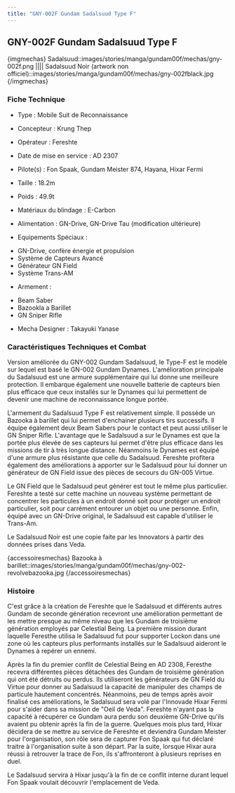 ```yaml
---
title: "GNY-002F Gundam Sadalsuud Type F"
---
```


GNY-002F Gundam Sadalsuud Type F
--------------------------------



{imgmechas}
Sadalsuud::images/stories/manga/gundam00f/mechas/gny-002f.png
||||
Sadalsuud Noir (artwork non officiel)::images/stories/manga/gundam00f/mechas/gny-002fblack.jpg
{/imgmechas}


### Fiche Technique



- Type : Mobile Suit de Reconnaissance
  
- Concepteur : Krung Thep
  
- Opérateur : Fereshte
  
- Date de mise en service : AD 2307
  
- Pilote(s) : Fon Spaak, Gundam Meister 874, Hayana, Hixar Fermi
  
- Taille : 18.2m 
  
- Poids : 49.9t 
  
- Matériaux du blindage : E-Carbon
  
- Alimentation : GN-Drive, GN-Drive Tau (modification ultérieure)
  
- Equipements Spéciaux :


* GN-Drive, confère énergie et propulsion
* Système de Capteurs Avancé
* Générateur GN Field
* Système Trans-AM


- Armement :


* Beam Saber
* Bazookla a Barillet
* GN Sniper Rifle


- Mecha Designer : Takayuki Yanase


### Caractéristiques Techniques et Combat


Version améliorée du GNY-002 Gundam Sadalsuud, le Type-F est le modèle sur lequel est basé le GN-002 Gundam Dynames. L'amélioration principale du Sadalsuud est une armure supplémentaire qui lui donne une meilleure protection. Il embarque également une nouvelle batterie de capteurs bien plus efficace que ceux installés sur le Dynames qui lui permettent de devenir une machine de reconnaissance longue portée.


L'armement du Sadalsuud Type F est relativement simple. Il possède un Bazooka à barillet qui lui permet d'enchainer plusieurs tirs successifs. Il équipe également deux Beam Sabers pour le contact et peut aussi utiliser le GN Sniper Rifle. L'avantage que le Sadalsuud a sur le Dynames est que la portée plus élevée de ses capteurs lui permet d'être plus efficace dans les missions de tir à très longue distance. Néanmoins le Dynames est équipé d'une armure plus résistante que celle du Sadalsuud. Fereshte profitera également des améliorations à apporter sur le Sadalsuud pour lui donner un générateur de GN Field issue des pièces de secours du GN-005 Virtue.


Le GN Field que le Sadalsuud peut générer est tout le même plus particulier. Fereshte a testé sur cette machine un nouveau système permettant de concentrer les particules à un endroit donné soit pour protéger un endroit particulier, soit pour carrément entourer un objet ou une personne. Enfin, équipé avec un GN-Drive original, le Sadalsuud est capable d'utiliser le Trans-Am.


Le Sadalsuud Noir est une copie faite par les Innovators à partir des données prises dans Veda. 



{accessoiresmechas}
Bazooka à barillet::images/stories/manga/gundam00f/mechas/gny-002-revolvebazooka.jpg
{/accessoiresmechas}

### Histoire


C'est grâce à la création de Fereshte que le Sadalsuud et différents autres Gundam de seconde génération recevront une amélioration permettant de les mettre presque au même niveau que les Gundam de troisième génération employés par Celestial Being. La première mission durant laquelle Feresthe utilisa le Sadalsuud fut pour supporter Lockon dans une zone où les capteurs plus performants installés sur le Sadalsuud aideront le Dynames à repérer un ennemi.


Après la fin du premier conflit de Celestial Being en AD 2308, Feresthe recevra différentes pièces détachées des Gundam de troisième génération qui ont été détruits ou perdus. Ils utiliseront les générateurs de GN Field du Virtue pour donner au Sadalsuud la capacité de manipuler des champs de particule hautement concentrés. Néanmoins, peu de temps après avoir finalisé ces améliorations, le Sadalsuud sera volé par l'Innovade Hixar Fermi pour s'aider dans sa mission de "Oeil de Veda". Fereshte n'ayant pas la capacité à récupérer ce Gundam aura perdu son deuxième GN-Drive qu'ils avaient pu obtenir après la fin de la guerre. Quelques mois plus tard, Hixar décidera de se mettre au service de Fereshte et deviendra Gundam Meister pour l'organisation, son rôle sera de capturer Fon Spaak qui fut déclaré traitre à l'organisation suite à son départ. Par la suite, lorsque Hixar aura réussi à retrouver la trace de Fon, ils s'affronteront à plusieurs reprises en duel.


Le Sadalsuud servira à Hixar jusqu'à la fin de ce conflit interne durant lequel Fon Spaak voulait découvrir l'emplacement de Veda.

